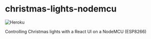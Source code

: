 # christmas-lights-nodemcu
![Heroku](https://pyheroku-badge.herokuapp.com/?app=myky-christmas-lights&style=flat)

Controlling Christmas lights with a React UI on a NodeMCU (ESP8266)

